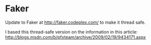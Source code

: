 # Faker
Update to Faker at http://faker.codeplex.com/ to make it thread safe.

I based this thread-safe version on the information in this article:
http://blogs.msdn.com/b/pfxteam/archive/2009/02/19/9434171.aspx
